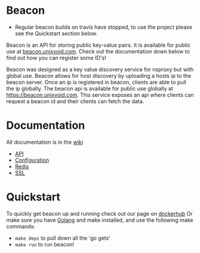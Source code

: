 Beacon
=======
- Regular beacon builds on travis have stopped, to use the project please see the Quickstart section below.

Beacon is an API for storing public key-value pairs. It is available for public
use at [beacon.unixvoid.com](https://beacon.unixvoid.com). Check out the
documentation down below to find out how you can register some ID's!

Beacon was designed as a key value discovery service for nsproxy but with global use. Beacon allows
for host discovery by uploading a hosts ip to the beacon server. Once an ip is registered in beacon,
clients are able to pull the ip globally. The beacon api is available for public use globally
at https://beacon.unixvoid.com. This service exposes an api where clients can request a beacon
id and their clients can fetch the data.

Documentation
=============
All documentation is in the [wiki](https://unixvoid.github.io/beacon_docs/)
* [API](https://unixvoid.github.io/beacon_docs/api/)
* [Configuration](https://unixvoid.github.io/beacon_docs/configuration/)
* [Redis](https://unixvoid.github.io/beacon_docs/redis_data_structures/)
* [SSL](https://unixvoid.github.io/beacon_docs/ssl_config/)

Quickstart
==========
To quickly get beacon up and running check out our page on [dockerhub](https://hub.docker.com/r/unixvoid/beacon/)
Or make sure you have [Golang](https://golang.org) and make installed, and use the following make commands:  
* `make deps` to pull down all the 'go gets'
* `make run` to run beacon!
